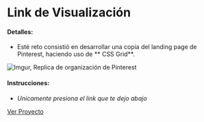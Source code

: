 # Link de Visualización

#### Detalles:

- Esté reto consistió en desarrollar una copia del landing page de Pinterest, haciendo uso de ** CSS Grid**. 

![Imgur, Replica de organización de Pinterest](https://i.imgur.com/O7TUgLb.png)

#### Instrucciones:

- _Unicamente presiona el link que te dejo abajo_

[Ver Proyecto](https://aricanomx.github.io/PM-CSSGrid/clon_pinterest/index.html)
